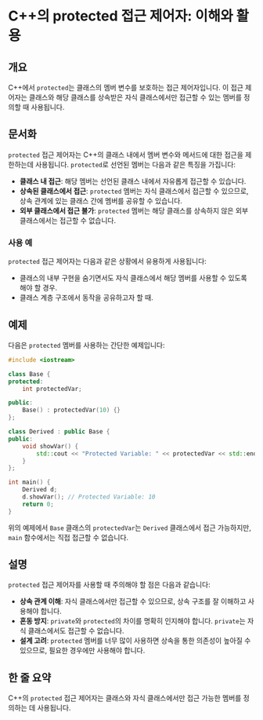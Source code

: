 <!--
Meta Description: # C++의 protected 접근 제어자: 이해와 활용 ## 개요 C++에서 `protected`는 클래스의 멤버 변수를 보호하는 접근 제어자입니다. 이 접근 제어자는 클래스와 해당 클래스를 상속받은 자식 클래스에서만 접근할 수 있는 멤버를 정의할 때 사용됩니다. #...
Meta Keywords: protected, 접근할, 멤버를, 클래스, 클래스에서
-->

# C++의 protected 접근 제어자: 이해와 활용

## 개요
C++에서 `protected`는 클래스의 멤버 변수를 보호하는 접근 제어자입니다. 이 접근 제어자는 클래스와 해당 클래스를 상속받은 자식 클래스에서만 접근할 수 있는 멤버를 정의할 때 사용됩니다.

## 문서화
`protected` 접근 제어자는 C++의 클래스 내에서 멤버 변수와 메서드에 대한 접근을 제한하는데 사용됩니다. `protected`로 선언된 멤버는 다음과 같은 특징을 가집니다:

- **클래스 내 접근**: 해당 멤버는 선언된 클래스 내에서 자유롭게 접근할 수 있습니다.
- **상속된 클래스에서 접근**: `protected` 멤버는 자식 클래스에서 접근할 수 있으므로, 상속 관계에 있는 클래스 간에 멤버를 공유할 수 있습니다.
- **외부 클래스에서 접근 불가**: `protected` 멤버는 해당 클래스를 상속하지 않은 외부 클래스에서는 접근할 수 없습니다.

### 사용 예
`protected` 접근 제어자는 다음과 같은 상황에서 유용하게 사용됩니다:
- 클래스의 내부 구현을 숨기면서도 자식 클래스에서 해당 멤버를 사용할 수 있도록 해야 할 경우.
- 클래스 계층 구조에서 동작을 공유하고자 할 때.

## 예제
다음은 `protected` 멤버를 사용하는 간단한 예제입니다:

```cpp
#include <iostream>

class Base {
protected:
    int protectedVar;

public:
    Base() : protectedVar(10) {}
};

class Derived : public Base {
public:
    void showVar() {
        std::cout << "Protected Variable: " << protectedVar << std::endl;
    }
};

int main() {
    Derived d;
    d.showVar(); // Protected Variable: 10
    return 0;
}
```

위의 예제에서 `Base` 클래스의 `protectedVar`는 `Derived` 클래스에서 접근 가능하지만, `main` 함수에서는 직접 접근할 수 없습니다.

## 설명
`protected` 접근 제어자를 사용할 때 주의해야 할 점은 다음과 같습니다:

- **상속 관계 이해**: 자식 클래스에서만 접근할 수 있으므로, 상속 구조를 잘 이해하고 사용해야 합니다.
- **혼동 방지**: `private`와 `protected`의 차이를 명확히 인지해야 합니다. `private`는 자식 클래스에서도 접근할 수 없습니다.
- **설계 고려**: `protected` 멤버를 너무 많이 사용하면 상속을 통한 의존성이 높아질 수 있으므로, 필요한 경우에만 사용해야 합니다.

## 한 줄 요약
C++의 `protected` 접근 제어자는 클래스와 자식 클래스에서만 접근 가능한 멤버를 정의하는 데 사용됩니다.
